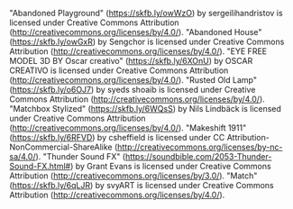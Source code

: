 "Abandoned Playground" (https://skfb.ly/owWzO) by sergeilihandristov is licensed under Creative Commons Attribution (http://creativecommons.org/licenses/by/4.0/).
"Abandoned House" (https://skfb.ly/owGxR) by Sengchor is licensed under Creative Commons Attribution (http://creativecommons.org/licenses/by/4.0/).
"EYE FREE MODEL 3D BY Oscar creativo" (https://skfb.ly/6XOnU) by OSCAR CREATIVO is licensed under Creative Commons Attribution (http://creativecommons.org/licenses/by/4.0/).
"Rusted Old Lamp" (https://skfb.ly/o6OJ7) by syeds shoaib is licensed under Creative Commons Attribution (http://creativecommons.org/licenses/by/4.0/).
"Matchbox Stylized" (https://skfb.ly/6WQsS) by Nils Lindbäck is licensed under Creative Commons Attribution (http://creativecommons.org/licenses/by/4.0/).
"Makeshift 1911" (https://skfb.ly/6RFVD) by csheffield is licensed under CC Attribution-NonCommercial-ShareAlike (http://creativecommons.org/licenses/by-nc-sa/4.0/).
"Thunder Sound FX" (https://soundbible.com/2053-Thunder-Sound-FX.html#) by Grant Evans is licensed under Creative Commons Attribution (http://creativecommons.org/licenses/by/3.0/).
"Match" (https://skfb.ly/6qLJR) by svyART is licensed under Creative Commons Attribution (http://creativecommons.org/licenses/by/4.0/).
